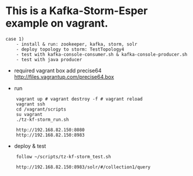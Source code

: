 This is a Kafka-Storm-Esper example on vagrant.
=====================================

```
case 1) 
	- install & run: zookeeper, kafka, storm, solr
	- deploy topology to storm: TestTopology4
	- test with kafka-console-consumer.sh & kafka-console-producer.sh
	- test with java producer
```
	
- required
	vagrant box add precise64 http://files.vagrantup.com/precise64.box
	
- run
```
	vagrant up # vagrant destroy -f # vagrant reload
	vagrant ssh
	cd /vagrant/scripts
	su vagrant
	./tz-kf-storm_run.sh
	
	http://192.168.82.150:8080
	http://192.168.82.150:8983
```
	
- deploy & test
```
	follow ~/scripts/tz-kf-storm_test.sh
	
	http://192.168.82.150:8983/solr/#/collection1/query
```
 	    
	    
	    